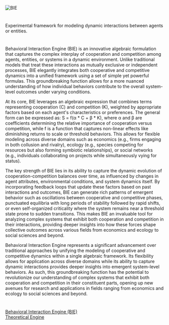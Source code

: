 ![BIE](https://github.com/user-attachments/assets/8580f504-5424-4b66-9b71-8e82068d1c97)

#
Experimental framework for modeling dynamic interactions between agents or entities.
#

Behavioral Interaction Engine (BIE) is an innovative algebraic formulation that captures the complex interplay of cooperation and competition among agents, entities, or systems in a dynamic environment. Unlike traditional models that treat these interactions as mutually exclusive or independent processes, BIE elegantly integrates both cooperative and competitive dynamics into a unified framework using a set of simple yet powerful formulas. This groundbreaking function allows for a more nuanced understanding of how individual behaviors contribute to the overall system-level outcomes under varying conditions.

At its core, BIE leverages an algebraic expression that combines terms representing cooperation (C) and competition (K), weighted by appropriate factors based on each agent's characteristics or preferences. The general form can be expressed as: S = f(α * C + β * K), where α and β are coefficients determining the relative importance of cooperation versus competition, while f is a function that captures non-linear effects like diminishing returns to scale or threshold behaviors. This allows for flexible modeling across diverse domains such as economics (e.g., firms engaging in both collusion and rivalry), ecology (e.g., species competing for resources but also forming symbiotic relationships), or social networks (e.g., individuals collaborating on projects while simultaneously vying for status).

The key strength of BIE lies in its ability to capture the dynamic evolution of cooperation-competition balances over time, as influenced by changes in agent attributes, environmental conditions, and system dynamics itself. By incorporating feedback loops that update these factors based on past interactions and outcomes, BIE can generate rich patterns of emergent behavior such as oscillations between cooperative and competitive phases, punctuated equilibria with long periods of stability followed by rapid shifts, or even self-organized criticality where the system remains near a threshold state prone to sudden transitions. This makes BIE an invaluable tool for analyzing complex systems that exhibit both cooperation and competition in their interactions, providing deeper insights into how these forces shape collective outcomes across various fields from economics and ecology to social sciences and beyond.

Behavioral Interaction Engine represents a significant advancement over traditional approaches by unifying the modeling of cooperative and competitive dynamics within a single algebraic framework. Its flexibility allows for application across diverse domains while its ability to capture dynamic interactions provides deeper insights into emergent system-level behaviors. As such, this groundbreaking function has the potential to revolutionize our understanding of complex systems that exhibit both cooperation and competition in their constituent parts, opening up new avenues for research and applications in fields ranging from economics and ecology to social sciences and beyond.

#

[Behavioral Interaction Engine (BIE)](https://chatgpt.com/g/g-68182e09f374819186bbf50b3fd67eb8-behavioral-interaction-engine)
<br>
[Theoretical Engine](https://github.com/s0urceduty/Theoretical_Engine)

